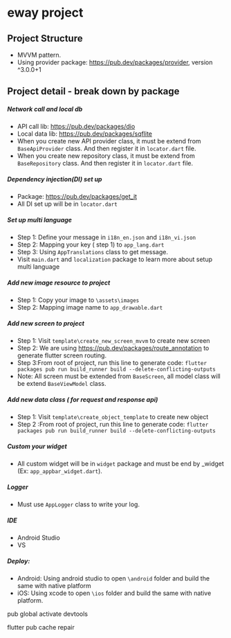 # eway project


## Project Structure

- MVVM pattern.
- Using provider package: https://pub.dev/packages/provider, version ^3.0.0+1

## Project detail - break down by package
#####  Network call and local db
-  API call lib: https://pub.dev/packages/dio
- Local data lib: https://pub.dev/packages/sqflite
- When you create new API provider class, it must be extend from ```BaseApiProvider``` class. And then register it in ```locator.dart```  file.
-  When you create new repository  class, it must be extend from ```BaseRepository``` class. And then register it in ```locator.dart```  file.

##### Dependency injection(DI) set up
- Package: https://pub.dev/packages/get_it
- All DI set up will be in ```locator.dart```

##### Set up multi language
- Step 1: Define your message in ```i18n_en.json``` and ```i18n_vi.json```
- Step 2: Mapping your key ( step 1) to ```app_lang.dart```
- Step 3: Using ```AppTranslations``` class to get message.
- Visit ```main.dart```  and ```localization``` package to learn more about setup multi language
##### Add new image resource to project
- Step 1: Copy your image to  ```\assets\images```
- Step 2: Mapping image name to ```app_drawable.dart```

##### Add new screen to project
- Step 1: Visit ```template\create_new_screen_mvvm``` to  create new screen
- Step 2: We are using https://pub.dev/packages/route_annotation to generate flutter screen routing.
- Step 3:From root of project,  run this line to generate code:  ```flutter packages pub run build_runner build --delete-conflicting-outputs```
- Note: All screen must be extended from ```BaseScreen```, all model class will be extend ```BaseViewModel``` class.

##### Add new data class ( for request and response api)
- Step 1: Visit ```template\create_object_template``` to  create new object
- Step 2 :From root of project,  run this line to generate code:  ```flutter packages pub run build_runner build --delete-conflicting-outputs```

##### Custom your widget
- All custom widget will be in ```widget``` package and must be end by _widget (Ex: ```app_appbar_widget.dart```).

##### Logger
- Must use ```AppLogger``` class to write your log.

##### IDE
- Android Studio
- VS
##### Deploy:
- Android: Using android studio to open ```\android``` folder  and build the same with native platform
- iOS: Using xcode to open ```\ios``` folder and build the same with native platform.


pub global activate devtools

flutter pub cache repair 